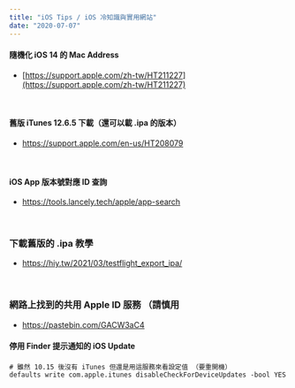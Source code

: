 ```yaml
---
title: "iOS Tips / iOS 冷知識與實用網站"
date: "2020-07-07"
---
```


#### 隨機化 iOS 14 的 Mac Address
* [https://support.apple.com/zh-tw/HT211227](https://support.apple.com/zh-tw/HT211227)

</br>

#### 舊版 iTunes 12.6.5 下載（還可以載 .ipa 的版本）
* https://support.apple.com/en-us/HT208079

</br>

#### iOS App 版本號對應 ID 查詢
* https://tools.lancely.tech/apple/app-search

</br>

### 下載舊版的 .ipa 教學
* https://hiy.tw/2021/03/testflight_export_ipa/

</br>

### 網路上找到的共用 Apple ID 服務 （請慎用
* https://pastebin.com/GACW3aC4

#### 停用 Finder 提示通知的 iOS Update
```shell
# 雖然 10.15 後沒有 iTunes 但還是用這服務來看設定值 （要重開機）
defaults write com.apple.itunes disableCheckForDeviceUpdates -bool YES
```